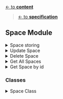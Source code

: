 [<- to **content**](https://github.com/shardoc/shardoc.github.io)
> [<- to **specification**](https://github.com/shardoc/shardoc.github.io/blob/dev/pages/specification.md)
## Space Module


<details>
  <summary>Space storing</summary>

### Endpoints
We expose one endpoint for Space storing. Any user could create own space and invite any other user.

#### 1. Create Space
   * Path: */space/create*
   * Http method: *POST*
   * Body type: *JSON*
   * Body example: *{"title":"Lviv group", "access":"full", "visibility":"public"}*
   * Response type: JSON
   * Response example: 
      * success: *{ "status" : "success", "body" : {"id" : "l93k7df8"} }*
      * failed: *{ "status" : "failed", "error":"title should be unque"}*
	  
</details>

<details>
  <summary>Update Space</summary>

### Endpoints

We expose one endpoint for updating field on space

#### 1. Update Field
   * Path: */space/{spaceId}*
   * Http method: *POST*
   * PATH parameters: *spaceId* - value any valid id
   * Body type: *JSON*
   * Body example: *{"title":"Updated Title"}*
   * Response type: JSON
   * Response example: 
      * success: *{ "status" : "sucess" }
      * failed: *{ "status" : "failed", "error":"Cannot update field [title]" }*

#####	 Comments

* owner cannot extend *visibility*
* owner cannot change *access* level

</details>

  <details>
  <summary>Delete Space</summary>

### Endpoints
We expose one endpoint for deleting space

#### 1. Delete Space
   * Path: */space/{spaceId}*
   * Http method: *DELETE*
   * PATH parameters: *spaceId* - value any valid id
   * Body type: *EMPTY*
   * Response type: JSON
   * Response example: 
      * success: *{ "status" : "sucess" }
      * failed: *{ "status" : "failed", "error":"Cannot delete space" }*
	#####	 Comments
* You could delete only empty space without members
	
	
</details>
<details>
  <summary>Get All Spaces</summary>

### Endpoints
We expose one endpoint for Space storing. Any user could create own space and invite any other user.

#### 1. Get All Spaces
   * Path: */space/{page}/{size}*
   * Http method: *GET*
   * PATH parameters: *page* - page number, value *positive number*; *size* - page size, value *positive number* 
   * Response type: JSON
   * Response example: 
      * success: *{ "status" : "success", "body" : [{"id" : "l93k7df8", "title" :"mySpace1"}, {"id" : "f93kvc7df8", "title" :"mySpace2"}]}*
      * failed: *{ "status" : "failed", "error":"unknown"}*
	  
</details>

<details>
  <summary>Get Space by id</summary>

### Endpoints
We expose one endpoint for Space storing. Any user could create own space and invite any other user.

#### 1. Get Space
   * Path: */space/{spaceId}*
   * Http method: *GET*
   * PATH parameters: *spaceId* - value any valid id
   * Response type: JSON
   * Response example: 
      * success: *{ "status" : "success", "body" : {"id" : "l93k7df8", "title" :"mySpace1"}}*
      * failed: *{ "status" : "failed", "error":"unknown"}*
	  
</details>

### Classes

   <details>
  <summary>Space Class</summary>
  
  * Purpose: keep document info structure and corresponding db methods
  * Fields:
    * id 
	* ownerId
	* title
	* access - possible values: *restricted* (space memebers could find document by keywords but content and attachment are not visible), *full*  (space memebers have full access to document)
	* visibility - possible values: *public* (anybody could join space), *private* - (only invited user could join space)
    * createTime
    * updateTime
  * Methods:
    * findById
	* findAll
    * update
    * insert
    * delete

    </details>
	

	


